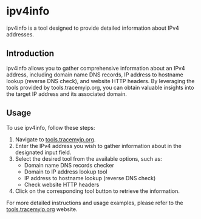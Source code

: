 # ipv4info

ipv4info is a tool designed to provide detailed information about IPv4 addresses. 

## Introduction

ipv4info allows you to gather comprehensive information about an IPv4 address, including domain name DNS records, IP address to hostname lookup (reverse DNS check), and website HTTP headers. By leveraging the tools provided by tools.tracemyip.org, you can obtain valuable insights into the target IP address and its associated domain.

## Usage

To use ipv4info, follow these steps:

1. Navigate to [tools.tracemyip.org](https://tools.tracemyip.org/).
2. Enter the IPv4 address you wish to gather information about in the designated input field.
3. Select the desired tool from the available options, such as:
   - Domain name DNS records checker
   - Domain to IP address lookup tool
   - IP address to hostname lookup (reverse DNS check)
   - Check website HTTP headers
4. Click on the corresponding tool button to retrieve the information.

For more detailed instructions and usage examples, please refer to the [tools.tracemyip.org](https://tools.tracemyip.org/) website.
